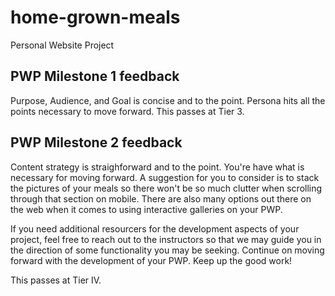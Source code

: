 # home-grown-meals
Personal Website Project 

## PWP Milestone 1 feedback

Purpose, Audience, and Goal is concise and to the point.
Persona hits all the points necessary to move forward.
This passes at Tier 3.

## PWP Milestone 2 feedback
Content strategy is straighforward and to the point. You're have what is necessary for moving forward. A suggestion for you to consider is to stack the pictures of your meals so there won't be so much clutter when scrolling through that section on mobile. There are also many options out there on the web when it comes to using interactive galleries on your PWP. 

If you need additional resourcers for the development aspects of your project, feel free to reach out to the instructors so that we may guide you in the direction of some functionality you may be seeking. Continue on moving forward with the development of your PWP. Keep up the good work!

This passes at Tier IV.
